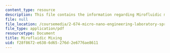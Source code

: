 ```yaml
---
content_type: resource
description: This file contains the information regarding Mirofluidic mixing.
file: null
file_location: /coursemedia/2-674-micro-nano-engineering-laboratory-spring-2016/f28f8672e6386d65276d2e6776ae8611_MIT2_674S16_MicrofluidcMix.pdf
file_type: application/pdf
resourcetype: Document
title: Mirofluidic Mixing
uid: f28f8672-e638-6d65-276d-2e6776ae8611
---
```


